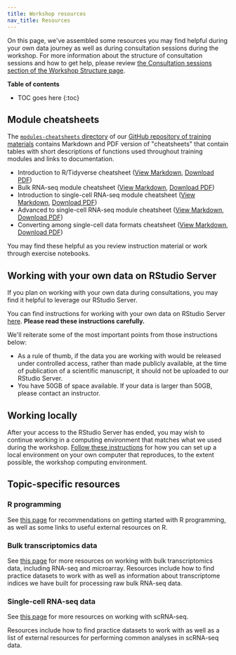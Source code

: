 ```yaml
---
title: Workshop resources
nav_title: Resources
---
```


On this page, we've assembled some resources you may find helpful during your own data journey as well as during consultation sessions during the workshop. For more information about the structure of consultation sessions and how to get help, please review [the Consultation sessions section of the Workshop Structure page](workshop-structure.md#consultation-sessions).

**Table of contents**

* TOC goes here
{:toc}

## Module cheatsheets

The [`modules-cheatsheets` directory](https://github.com/AlexsLemonade/training-modules/tree/{{site.release_tag}}/module-cheatsheets) of our [GitHub repository of training materials](https://github.com/AlexsLemonade/training-modules) contains Markdown and PDF version of "cheatsheets" that contain tables with short descriptions of functions used throughout training modules and links to documentation.

* Introduction to R/Tidyverse cheatsheet ([View Markdown](https://github.com/AlexsLemonade/training-modules/blob/{{site.release_tag}}/module-cheatsheets/intro-to-R-tidyverse-cheatsheet.md), [Download PDF](https://github.com/AlexsLemonade/training-modules/raw/{{site.release_tag}}/module-cheatsheets/intro-to-R-tidyverse-cheatsheet.pdf))
* Bulk RNA-seq module cheatsheet ([View Markdown](https://github.com/AlexsLemonade/training-modules/blob/{{site.release_tag}}/module-cheatsheets/RNA-seq-cheatsheet.md), [Download PDF](https://github.com/AlexsLemonade/training-modules/raw/{{site.release_tag}}/module-cheatsheets/RNA-seq-cheatsheet.pdf))
* Introduction to single-cell RNA-seq module cheatsheet ([View Markdown](https://github.com/AlexsLemonade/training-modules/blob/{{site.release_tag}}/module-cheatsheets/scRNA-seq-cheatsheet.md), [Download PDF](https://github.com/AlexsLemonade/training-modules/raw/{{site.release_tag}}/module-cheatsheets/scRNA-seq-cheatsheet.pdf))
* Advanced to single-cell RNA-seq module cheatsheet ([View Markdown](https://github.com/AlexsLemonade/training-modules/blob/{{site.release_tag}}/module-cheatsheets/scRNA-seq-advanced-cheatsheet.md), [Download PDF](https://github.com/AlexsLemonade/training-modules/raw/{{site.release_tag}}/module-cheatsheets/scRNA-seq-advanced-cheatsheet.pdf))
* Converting among single-cell data formats cheatsheet ([View Markdown](https://github.com/AlexsLemonade/training-modules/blob/{{site.release_tag}}/module-cheatsheets/sce-conversion-cheatsheet.md), [Download PDF](https://github.com/AlexsLemonade/training-modules/raw/{{site.release_tag}}/module-cheatsheets/sce-conversion-cheatsheet.pdf))

You may find these helpful as you review instruction material or work through exercise notebooks.

## Working with your own data on RStudio Server

If you plan on working with your own data during consultations, you may find it helpful to leverage our RStudio Server.

You can find instructions for working with your own data on RStudio Server [here](working-with-your-own-data.md#working-with-your-own-data). **Please read these instructions carefully.**

We'll reiterate some of the most important points from those instructions below:

* As a rule of thumb, if the data you are working with would be released under controlled access, rather than made publicly available, at the time of publication of a scientific manuscript, it should not be uploaded to our RStudio Server.
* You have 50GB of space available.
If your data is larger than 50GB, please contact an instructor.

## Working locally

After your access to the RStudio Server has ended, you may wish to continue working in a computing environment that matches what we used during the workshop.
[Follow these instructions](../additional-resources/using-environments-post-workshop.md) for how you can set up a local environment on your own computer that reproduces, to the extent possible, the workshop computing environment.

## Topic-specific resources

### R programming

See [this page](../additional-resources/R-resources.md) for recommendations on getting started with R programming, as well as some links to useful external resources on R.
### Bulk transcriptomics data

See [this page](../additional-resources/bulk-resources.md) for more resources on working with bulk transcriptomics data, including RNA-seq and microarray.
Resources include how to find practice datasets to work with as well as information about transcriptome indices we have built for processing raw bulk RNA-seq data.

### Single-cell RNA-seq data

See [this page](../additional-resources/single-cell-resources.md) for more resources on working with scRNA-seq.

Resources include how to find practice datasets to work with as well as a list of external resources for performing common analyses in scRNA-seq data.
